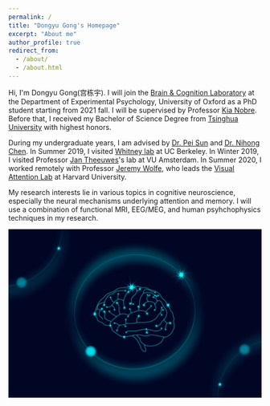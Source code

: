 ```yaml
---
permalink: /
title: "Dongyu Gong's Homepage"
excerpt: "About me"
author_profile: true
redirect_from: 
  - /about/
  - /about.html
---
```

Hi, I'm Dongyu Gong(宫栋宇). I will join the [Brain & Cognition Laboratory](http://www.brainandcognition.org/) at the Department of Experimental Psychology, University of Oxford as a PhD student starting from 2021 fall. I will be supervised by Professor [Kia Nobre](https://www.psy.ox.ac.uk/team/kia-nobre-1). Before that, I received my Bachelor of Science Degree from [Tsinghua University](tsinghua.edu.cn) with highest honors.

During my undergraduate years, I am advised by [Dr. Pei Sun](http://www.psych.tsinghua.edu.cn/xlxxen/info/1073/1132.htm) and [Dr. Nihong Chen](http://www.psych.tsinghua.edu.cn/xlxxen/info/1072/1100.htm). In Summer 2019, I visited [Whitney lab](https://whitneylab.berkeley.edu/) at UC Berkeley. In Winter 2019, I visited Professor [Jan Theeuwes](https://www.vupsy.nl/staff-members/jan-theeuwes/)'s lab at VU Amsterdam. In Summer 2020, I worked remotely with Professor [Jeremy Wolfe](http://researchfaculty.brighamandwomens.org/BRIProfile.aspx?id=552), who leads the [Visual Attention Lab](https://search.bwh.harvard.edu/new/index.html) at Harvard University.

My research interests lie in various topics in cognitive neuroscience, especially the neural mechanisms underlying attention and memory. I will use a combination of functional MRI, EEG/MEG, and human psyhchophysics techniques in my research.

![Brain](/images/brain.jpg)
